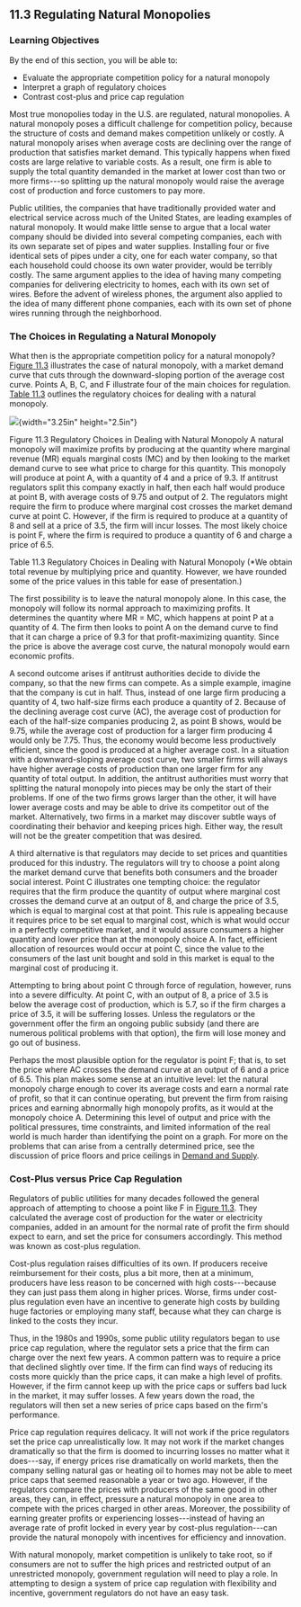 ## 11.3 Regulating Natural Monopolies

### Learning Objectives

By the end of this section, you will be able to:

-   Evaluate the appropriate competition policy for a natural monopoly
-   Interpret a graph of regulatory choices
-   Contrast cost-plus and price cap regulation

Most true monopolies today in the U.S. are regulated, natural
monopolies. A natural monopoly poses a difficult challenge for
competition policy, because the structure of costs and demand makes
competition unlikely or costly. A natural monopoly arises when average
costs are declining over the range of production that satisfies market
demand. This typically happens when fixed costs are large relative to
variable costs. As a result, one firm is able to supply the total
quantity demanded in the market at lower cost than two or more
firms---so splitting up the natural monopoly would raise the average
cost of production and force customers to pay more.

Public utilities, the companies that have traditionally provided water
and electrical service across much of the United States, are leading
examples of natural monopoly. It would make little sense to argue that a
local water company should be divided into several competing companies,
each with its own separate set of pipes and water supplies. Installing
four or five identical sets of pipes under a city, one for each water
company, so that each household could choose its own water provider,
would be terribly costly. The same argument applies to the idea of
having many competing companies for delivering electricity to homes,
each with its own set of wires. Before the advent of wireless phones,
the argument also applied to the idea of many different phone companies,
each with its own set of phone wires running through the neighborhood.

### The Choices in Regulating a Natural Monopoly

What then is the appropriate competition policy for a natural monopoly?
[Figure 11.3](#CNX_Econ_C11_003) illustrates the case of natural
monopoly, with a market demand curve that cuts through the
downward-sloping portion of the average cost curve. Points A, B, C, and
F illustrate four of the main choices for regulation. [Table
11.3](#Table_11_05) outlines the regulatory choices for dealing with a
natural monopoly.

![](media/rId24.jpeg){width="3.25in" height="2.5in"}

Figure 11.3 Regulatory Choices in Dealing with Natural Monopoly A
natural monopoly will maximize profits by producing at the quantity
where marginal revenue (MR) equals marginal costs (MC) and by then
looking to the market demand curve to see what price to charge for this
quantity. This monopoly will produce at point A, with a quantity of 4
and a price of 9.3. If antitrust regulators split this company exactly
in half, then each half would produce at point B, with average costs of
9.75 and output of 2. The regulators might require the firm to produce
where marginal cost crosses the market demand curve at point C. However,
if the firm is required to produce at a quantity of 8 and sell at a
price of 3.5, the firm will incur losses. The most likely choice is
point F, where the firm is required to produce a quantity of 6 and
charge a price of 6.5.

Table 11.3 Regulatory Choices in Dealing with Natural Monopoly (\*We
obtain total revenue by multiplying price and quantity. However, we have
rounded some of the price values in this table for ease of
presentation.)

The first possibility is to leave the natural monopoly alone. In this
case, the monopoly will follow its normal approach to maximizing
profits. It determines the quantity where MR = MC, which happens at
point P at a quantity of 4. The firm then looks to point A on the demand
curve to find that it can charge a price of 9.3 for that
profit-maximizing quantity. Since the price is above the average cost
curve, the natural monopoly would earn economic profits.

A second outcome arises if antitrust authorities decide to divide the
company, so that the new firms can compete. As a simple example, imagine
that the company is cut in half. Thus, instead of one large firm
producing a quantity of 4, two half-size firms each produce a quantity
of 2. Because of the declining average cost curve (AC), the average cost
of production for each of the half-size companies producing 2, as point
B shows, would be 9.75, while the average cost of production for a
larger firm producing 4 would only be 7.75. Thus, the economy would
become less productively efficient, since the good is produced at a
higher average cost. In a situation with a downward-sloping average cost
curve, two smaller firms will always have higher average costs of
production than one larger firm for any quantity of total output. In
addition, the antitrust authorities must worry that splitting the
natural monopoly into pieces may be only the start of their problems. If
one of the two firms grows larger than the other, it will have lower
average costs and may be able to drive its competitor out of the market.
Alternatively, two firms in a market may discover subtle ways of
coordinating their behavior and keeping prices high. Either way, the
result will not be the greater competition that was desired.

A third alternative is that regulators may decide to set prices and
quantities produced for this industry. The regulators will try to choose
a point along the market demand curve that benefits both consumers and
the broader social interest. Point C illustrates one tempting choice:
the regulator requires that the firm produce the quantity of output
where marginal cost crosses the demand curve at an output of 8, and
charge the price of 3.5, which is equal to marginal cost at that point.
This rule is appealing because it requires price to be set equal to
marginal cost, which is what would occur in a perfectly competitive
market, and it would assure consumers a higher quantity and lower price
than at the monopoly choice A. In fact, efficient allocation of
resources would occur at point C, since the value to the consumers of
the last unit bought and sold in this market is equal to the marginal
cost of producing it.

Attempting to bring about point C through force of regulation, however,
runs into a severe difficulty. At point C, with an output of 8, a price
of 3.5 is below the average cost of production, which is 5.7, so if the
firm charges a price of 3.5, it will be suffering losses. Unless the
regulators or the government offer the firm an ongoing public subsidy
(and there are numerous political problems with that option), the firm
will lose money and go out of business.

Perhaps the most plausible option for the regulator is point F; that is,
to set the price where AC crosses the demand curve at an output of 6 and
a price of 6.5. This plan makes some sense at an intuitive level: let
the natural monopoly charge enough to cover its average costs and earn a
normal rate of profit, so that it can continue operating, but prevent
the firm from raising prices and earning abnormally high monopoly
profits, as it would at the monopoly choice A. Determining this level of
output and price with the political pressures, time constraints, and
limited information of the real world is much harder than identifying
the point on a graph. For more on the problems that can arise from a
centrally determined price, see the discussion of price floors and price
ceilings in [Demand and
Supply](http://openstax.org/books/principles-microeconomics-3e/pages/3-introduction-to-demand-and-supply).

### Cost-Plus versus Price Cap Regulation

Regulators of public utilities for many decades followed the general
approach of attempting to choose a point like F in [Figure
11.3](#CNX_Econ_C11_003). They calculated the average cost of production
for the water or electricity companies, added in an amount for the
normal rate of profit the firm should expect to earn, and set the price
for consumers accordingly. This method was known as cost-plus
regulation.

Cost-plus regulation raises difficulties of its own. If producers
receive reimbursement for their costs, plus a bit more, then at a
minimum, producers have less reason to be concerned with high
costs---because they can just pass them along in higher prices. Worse,
firms under cost-plus regulation even have an incentive to generate high
costs by building huge factories or employing many staff, because what
they can charge is linked to the costs they incur.

Thus, in the 1980s and 1990s, some public utility regulators began to
use price cap regulation, where the regulator sets a price that the firm
can charge over the next few years. A common pattern was to require a
price that declined slightly over time. If the firm can find ways of
reducing its costs more quickly than the price caps, it can make a high
level of profits. However, if the firm cannot keep up with the price
caps or suffers bad luck in the market, it may suffer losses. A few
years down the road, the regulators will then set a new series of price
caps based on the firm's performance.

Price cap regulation requires delicacy. It will not work if the price
regulators set the price cap unrealistically low. It may not work if the
market changes dramatically so that the firm is doomed to incurring
losses no matter what it does---say, if energy prices rise dramatically
on world markets, then the company selling natural gas or heating oil to
homes may not be able to meet price caps that seemed reasonable a year
or two ago. However, if the regulators compare the prices with producers
of the same good in other areas, they can, in effect, pressure a natural
monopoly in one area to compete with the prices charged in other areas.
Moreover, the possibility of earning greater profits or experiencing
losses---instead of having an average rate of profit locked in every
year by cost-plus regulation---can provide the natural monopoly with
incentives for efficiency and innovation.

With natural monopoly, market competition is unlikely to take root, so
if consumers are not to suffer the high prices and restricted output of
an unrestricted monopoly, government regulation will need to play a
role. In attempting to design a system of price cap regulation with
flexibility and incentive, government regulators do not have an easy
task.

